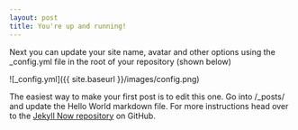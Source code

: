 ```yaml
---
layout: post
title: You're up and running!
---
```


Next you can update your site name, avatar and other options using the _config.yml file in the root of your repository (shown below)

![_config.yml]({{ site.baseurl }}/images/config.png)

The easiest way to make your first post is to edit this one. Go into /_posts/ and update the Hello World markdown file. For more instructions head over to the [Jekyll Now repository](https://github.com/barryclark/jekyll-now) on GitHub.
